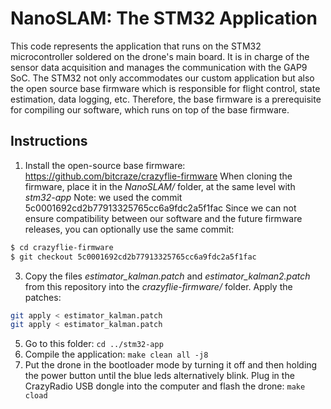 # NanoSLAM: The STM32 Application
This code represents the application that runs on the STM32 microcontroller soldered on the drone's main board. It is in charge of the sensor data acquisition and manages the communication with the GAP9 SoC. 
The STM32 not only accommodates our custom application but also the open source base firmware which is responsible for flight control, state estimation, data logging, etc. Therefore, the base firmware is a prerequisite for compiling our software, which runs on top of the base firmware.
## Instructions
1. Install the open-source base firmware: https://github.com/bitcraze/crazyflie-firmware
When cloning the firmware, place it in the *NanoSLAM/* folder, at the same level with *stm32-app*
Note: we used the commit 5c0001692cd2b77913325765cc6a9fdc2a5f1fac
Since we can not ensure compatibility between our software and the future firmware releases, you can optionally use the same commit:
```bash
$ cd crazyflie-firmware
$ git checkout 5c0001692cd2b77913325765cc6a9fdc2a5f1fac
```

3. Copy the files *estimator_kalman.patch* and *estimator_kalman2.patch* from this repository into the *crazyflie-firmware/* folder. Apply the patches:
```bash
git apply < estimator_kalman.patch
git apply < estimator_kalman.patch
```

5. Go to this folder: `cd ../stm32-app`
6. Compile the application: `make clean all -j8`
7. Put the drone in the bootloader mode by turning it off and then holding the power button until the blue leds alternatively blink. Plug in the CrazyRadio USB dongle into the computer and flash the drone:
`make cload`
